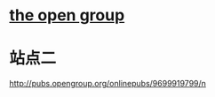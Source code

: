 # [the open group](https://publications.opengroup.org/)

# 站点二

http://pubs.opengroup.org/onlinepubs/9699919799/n